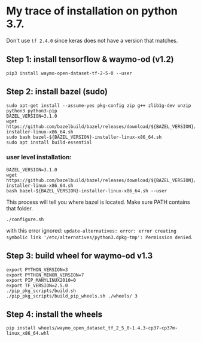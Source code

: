 # My trace of installation on python 3.7.

Don't use `tf 2.4.0` since keras does not have a version that matches.

## Step 1: install tensorflow & waymo-od (v1.2)
```
pip3 install waymo-open-dataset-tf-2-5-0 --user
```

## Step 2: install bazel (sudo)
```
sudo apt-get install --assume-yes pkg-config zip g++ zlib1g-dev unzip python3 python3-pip
BAZEL_VERSION=3.1.0
wget https://github.com/bazelbuild/bazel/releases/download/${BAZEL_VERSION}/bazel-${BAZEL_VERSION}-installer-linux-x86_64.sh
sudo bash bazel-${BAZEL_VERSION}-installer-linux-x86_64.sh
sudo apt install build-essential
```

### user level installation:
```
BAZEL_VERSION=3.1.0
wget https://github.com/bazelbuild/bazel/releases/download/${BAZEL_VERSION}/bazel-${BAZEL_VERSION}-installer-linux-x86_64.sh
bash bazel-${BAZEL_VERSION}-installer-linux-x86_64.sh --user
```
This process will tell you where bazel is located. Make sure PATH contains that folder.

```
./configure.sh
```
with this error ignored: `update-alternatives: error: error creating symbolic link '/etc/alternatives/python3.dpkg-tmp': Permission denied`.

## Step 3: build wheel for waymo-od v1.3
```
export PYTHON_VERSION=3
export PYTHON_MINOR_VERSION=7
export PIP_MANYLINUX2010=0
export TF_VERSION=2.5.0
./pip_pkg_scripts/build.sh
./pip_pkg_scripts/build_pip_wheels.sh ./wheels/ 3
```

## Step 4: install the wheels
```
pip install wheels/waymo_open_dataset_tf_2_5_0-1.4.3-cp37-cp37m-linux_x86_64.whl
```
